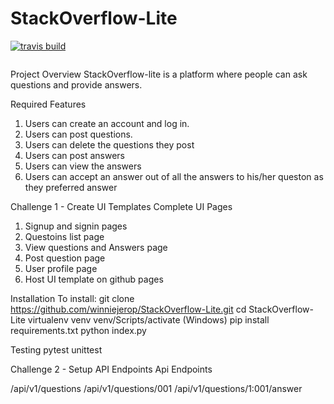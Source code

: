 # StackOverflow-Lite
[![travis build](https://img.shields.io/travis/winniejerop/StackOverflow-Lite.svg?style=popout)](https://travis-ci.org/winniejerop/StackOverflow-Lite)

![]()

Project Overview
StackOverflow-lite is a platform where people can ask questions and provide answers.

Required Features
1. Users can create an account and log in.
2. Users can post questions.
3. Users can delete the questions they post
4. Users can post answers
5. Users can view the answers
6. Users can accept an answer out of all the answers to his/her queston as they preferred answer

Challenge 1 - Create UI Templates
Complete UI Pages
1. Signup and signin pages
2. Questoins list page
3. View questions and Answers page
4. Post question page
5. User profile page
6. Host UI template on github pages 

Installation
To install:
git clone https://github.com/winniejerop/StackOverflow-Lite.git
cd StackOverflow-Lite
virtualenv venv
venv/Scripts/activate (Windows)
pip install requirements.txt
python index.py 

Testing
pytest
unittest

Challenge 2 - Setup API Endpoints 
Api Endpoints

/api/v1/questions
/api/v1/questions/001
/api/v1/questions/1:001/answer



